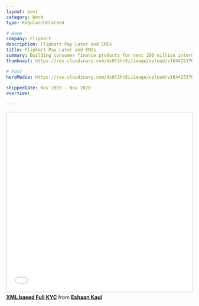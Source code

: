```yaml
---
layout: post
category: Work
type: Regular/Unlocked

# Home
company: Flipkart
description: Flipkart Pay Later and EMIs
title: Flipkart Pay Later and EMIs
summary: Building consumer finance products for next 200 million internet users.
thumbnail: https://res.cloudinary.com/dz8f2hn5i/image/upload/v1644253766/PL-Thum_wxnmor.png

# Post
heroMedia: https://res.cloudinary.com/dz8f2hn5i/image/upload/v1644253767/PL-Wide_npumzc.png

shippedDate: Nov 2019 - Nov 2020
overview:

---
```


<div class="post-embed">
<iframe src="//www.slideshare.net/slideshow/embed_code/key/cbAVNIjsTpmCIo" width="595" height="485" frameborder="0" marginwidth="0" marginheight="0" scrolling="no" style="border:1px solid #CCC; border-width:1px; margin-bottom:5px; max-width: 100%;" allowfullscreen> </iframe> <div style="margin-bottom:5px"> <strong> <a href="//www.slideshare.net/eshaankaul29/xml-based-full-kyc" title="XML based Full KYC" target="_blank">XML based Full KYC</a> </strong> from <strong><a href="//www.slideshare.net/eshaankaul29" target="_blank">Eshaan Kaul</a></strong> </div></div>
